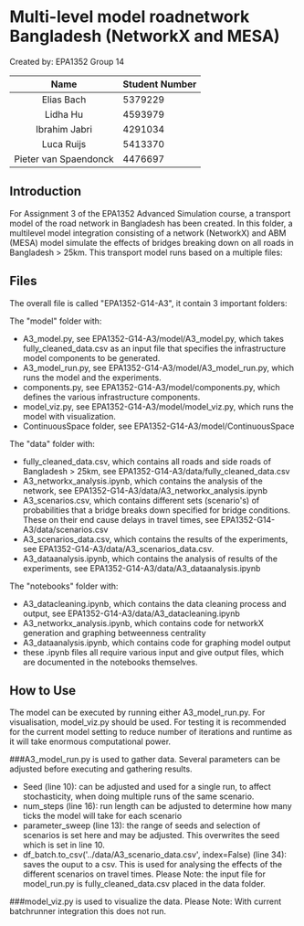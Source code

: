 # Multi-level model roadnetwork Bangladesh (NetworkX and MESA)

Created by: EPA1352 Group 14

| Name    | Student Number |
|:-------:|:--------|
| Elias Bach  | 5379229 | 
| Lidha Hu | 4593979 |
| Ibrahim Jabri| 4291034  |
| Luca Ruijs | 5413370 |
| Pieter van Spaendonck |  4476697 |


## Introduction
For Assignment 3 of the EPA1352 Advanced Simulation course, a transport model of the road network in Bangladesh has been 
created. In this folder, a multilevel model integration consisting of a network (NetworkX) and ABM (MESA) model simulate 
the effects of bridges breaking down on all roads in Bangladesh > 25km. 
This transport model runs based on a multiple files:

## Files 
The overall file is called "EPA1352-G14-A3", it contain 3 important folders:

The "model" folder with:
* A3_model.py, see EPA1352-G14-A3/model/A3_model.py, which takes fully_cleaned_data.csv as an input file that 
  specifies the infrastructure model components to be generated. 
* A3_model_run.py, see EPA1352-G14-A3/model/A3_model_run.py, which runs the model and the experiments.
* components.py, see EPA1352-G14-A3/model/components.py, which defines the various infrastructure components. 
* model_viz.py, see EPA1352-G14-A3/model/model_viz.py, which runs the model with visualization.
* ContinuousSpace folder, see EPA1352-G14-A3/model/ContinuousSpace

The "data" folder with:

* fully_cleaned_data.csv, which contains all roads and side roads of Bangladesh > 25km,
  see EPA1352-G14-A3/data/fully_cleaned_data.csv
* A3_networkx_analysis.ipynb, which contains the analysis of the network, see EPA1352-G14-A3/data/A3_networkx_analysis.ipynb
* A3_scenarios.csv, which contains different sets (scenario's) of probabilities that a bridge breaks down specified for 
  bridge conditions. These on their end cause delays in travel times, see EPA1352-G14-A3/data/scenarios.csv
* A3_scenarios_data.csv, which contains the results of the experiments, see EPA1352-G14-A3/data/A3_scenarios_data.csv.
* A3_dataanalysis.ipynb, which contains the analysis of results of the experiments, see EPA1352-G14-A3/data/A3_dataanalysis.ipynb

The "notebooks" folder with:
* A3_datacleaning.ipynb, which contains the data cleaning process and output, see EPA1352-G14-A3/data/A3_datacleaning.ipynb
* A3_networkx_analysis.ipynb, which contains code for networkX generation and graphing betweenness centrality
* A3_dataanalysis.ipynb, which contains code for graphing model output
* these .ipynb files all require various input and give output files, which are documented in the notebooks themselves.

## How to Use
The model can be executed by running either A3_model_run.py. For visualisation, model_viz.py should be 
used. For testing it is recommended for the current model setting to reduce number of iterations and runtime
as it will take enormous computational power.

###A3_model_run.py 
is used to gather data. Several parameters can be adjusted before executing and gathering results.
* Seed (line 10): can be adjusted and used for a single run, to affect stochasticity, when doing multiple runs of the 
  same scenario.
* num_steps (line 16): run length can be adjusted to determine how many ticks the model will take for each scenario
* parameter_sweep (line 13): the range of seeds and selection of scenarios is set here and may be adjusted. This 
  overwrites the seed which is set in line 10.
* df_batch.to_csv('../data/A3_scenario_data.csv', index=False) (line  34): saves the ouput to a csv. 
  This is used for analysing the effects of the different scenarios on travel times.
Please Note: the input file for model_run.py is fully_cleaned_data.csv placed in the data folder.
  
###model_viz.py
is used to visualize the data. 
Please Note: With current batchrunner integration this does not run.
